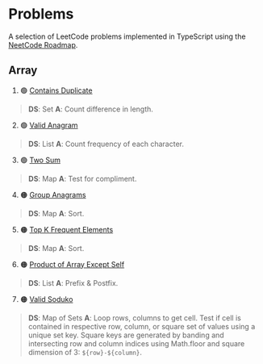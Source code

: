 # Problems

A selection of LeetCode problems implemented in TypeScript using the [NeetCode Roadmap](https://neetcode.io/roadmap).

## Array

1. 🟢 [Contains Duplicate](./src/array/contains-duplicate.ts)

> **DS**: Set **A**: Count difference in length.

2. 🟢 [Valid Anagram](./src/array/valid-anagram.ts)

> **DS**: List **A**: Count frequency of each character.

3. 🟢 [Two Sum](./src/array/two-sum.ts)

> **DS**: Map **A**: Test for compliment.

4. 🟠 [Group Anagrams](./src/array/group-anagrams.ts)

> **DS**: Map **A**: Sort.

5. 🟠 [Top K Frequent Elements](./src/array/top-k-frequent-elements.ts)

> **DS**: Map **A**: Sort.

6. 🟠 [Product of Array Except Self](./src/array/product-of-array-except-self.ts)

> **DS**: List **A**: Prefix & Postfix.

7. 🟠 [Valid Soduko](./src/array/valid-soduko.ts)

> **DS**: Map of Sets **A**: Loop rows, columns to get cell. Test if cell is contained in respective row, column, or square set of values using a unique set key. Square keys are generated by banding and intersecting row and column indices using Math.floor and square dimension of 3: `${row}-${column}`.
